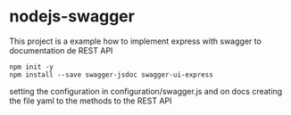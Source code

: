 # nodejs-swagger

This project is a example how to implement express with swagger to documentation de REST API

```
npm init -y 
npm install --save swagger-jsdoc swagger-ui-express
```

setting the configuration in configuration/swagger.js and on docs creating the file yaml to the methods to the REST API